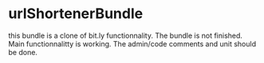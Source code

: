 urlShortenerBundle
==================
this bundle is a clone of bit.ly functionnality.
The bundle is not finished. Main functionnalitty is working.
The admin/code comments and unit should be done.